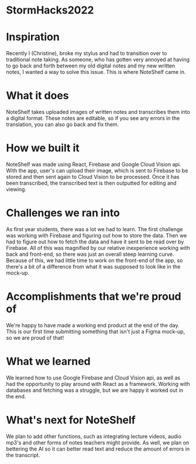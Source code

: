 # StormHacks2022
# Inspiration
Recently I (Christine), broke my stylus and had to transition over to traditional note taking. As someone, who has gotten very annoyed at having to go back and forth between my old digital notes and my new written notes, I wanted a way to solve this issue. This is where NoteShelf came in.

# What it does
NoteShelf takes uploaded images of written notes and transcribes them into a digital format. These notes are editable, so if you see any errors in the translation, you can also go back and fix them.

# How we built it
NoteShelf was made using React, Firebase and Google Cloud Vision api. With the app, user's can upload their image, which is sent to Firebase to be stored and then sent again to Cloud Vision to be processed. Once it has been transcribed, the transcribed text is then outputted for editing and viewing.

# Challenges we ran into
As first year students, there was a lot we had to learn. The first challenge was working with Firebase and figuring out how to store the data. Then we had to figure out how to fetch the data and have it sent to be read over by Firebase. All of this was magnified by our relative inexperience working with back and front-end, so there was just an overall steep learning curve. Because of this, we had little time to work on the front-end of the app, so there's a bit of a difference from what it was supposed to look like in the mock-up.

# Accomplishments that we're proud of
We're happy to have made a working end product at the end of the day. This is our first time submitting something that isn't just a Figma mock-up, so we are proud of that!

# What we learned
We learned how to use Google Firebase and Cloud Vision api, as well as had the opportunity to play around with React as a framework. Working with databases and fetching was a struggle, but we are happy it worked out in the end.

# What's next for NoteShelf
We plan to add other functions, such as integrating lecture videos, audio mp3's and other forms of notes teachers might provide. As well, we plan on bettering the AI so it can better read text and reduce the amount of errors in the transcript.
